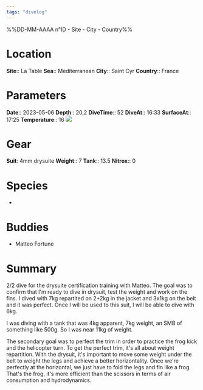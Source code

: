 ```yaml
---
tags: "divelog"
---
```

%%DD-MM-AAAA n°ID - Site - City - Country%%
# Location
**Site**:: La Table
**Sea**:: Mediterranean
**City**:: Saint Cyr
**Country**:: France

# Parameters
**Date**:: 2023-05-06
**Depth**:: 20,2
**DiveTime**:: 52
**DiveAt**:: 16:33
**SurfaceAt**:: 17:25
**Temperature**:: 16
![](3B9B1EEE-38FD-4F6D-B6BC-7398525CC254.jpeg)
# Gear
**Suit**: 4mm drysuite
**Weight**:: 7
**Tank**:: 13.5 
**Nitrox**:: 0

# Species
- 

# Buddies 
- Matteo Fortune

# Summary
2/2 dive for the drysuite certification training with Matteo. The goal was to confirm that I'm ready to dive in drysuit, test the weight and work on the fins. I dived with 7kg repartited on 2+2kg in the jacket and 3x1kg on the belt and it was perfect. Once I will be used to this suit, I will be able to dive with 6kg. 

I was diving with a tank that was 4kg apparent, 7kg weight, an SMB of something like 500g. So I was near 11kg of weight. 

The secondary goal was to perfect the trim in order to practice the frog kick and the helicopter turn. To get the perfect trim, it's all about weight repartition. With the drysuit, it's important to move some weight under the belt to weight the legs and achieve a better horizontality. Once we're perfectly at the horizontal, we just have to fold the legs and fin like a frog. That's the frog, it's more efficient than the scissors in terms of air consumption and hydrodynamics. 